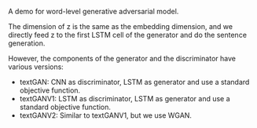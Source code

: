 A demo for word-level generative adversarial model.

The dimension of z is the same as the embedding dimension, and we directly feed z to the first LSTM cell of the generator and do the sentence generation.

However, the components of the generator and the discriminator have various versions:
* textGAN: CNN as discriminator, LSTM as generator and use a standard objective function.
* textGANV1: LSTM as discriminator, LSTM as generator and use a standard objective function.
* textGANV2: Similar to textGANV1, but we use WGAN.
